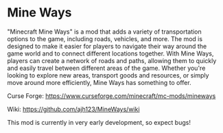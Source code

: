 # Mine Ways

"Minecraft Mine Ways" is a mod that adds a variety of transportation options to the game, 
including roads, vehicles, and more. The mod is designed to make it easier for 
players to navigate their way around the game world and to connect different locations 
together. With Mine Ways, players can create a network of roads and paths, allowing them 
to quickly and easily travel between different areas of the game. Whether you're looking to 
explore new areas, transport goods and resources, or simply move around more efficiently, 
Mine Ways has something to offer.

Curse Forge: https://www.curseforge.com/minecraft/mc-mods/mineways

Wiki: https://github.com/ajh123/MineWays/wiki

 
This mod is currently in very early development, so expect bugs!
